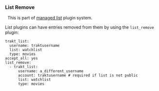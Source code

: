 ### List Remove
<div class="alert alert-success" role="info">
  
  <span class="glyphicon glyphicon glyphicon-cog"></span>
  &nbsp; This is part of [managed list](/Plugins/List) plugin system.
</div>

List plugins can have entries removed from them by using the `list_remove` plugin:
```
trakt_list:
  username: traktusername
  list: watchlist
  type: movies
accept_all: yes
list_remove:
  - trakt_list:
      username: a_different_username
      account: traktusername # required if list is not public
      list: watchlist
      type: movies
```